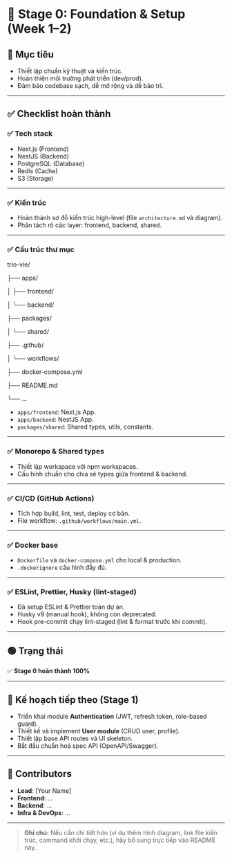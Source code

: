 # 📄 Stage 0: Foundation & Setup (Week 1–2)

## 🎯 Mục tiêu

- Thiết lập chuẩn kỹ thuật và kiến trúc.
- Hoàn thiện môi trường phát triển (dev/prod).
- Đảm bảo codebase sạch, dễ mở rộng và dễ bảo trì.

---

## ✅ Checklist hoàn thành

### ✅ Tech stack

- Next.js (Frontend)
- NestJS (Backend)
- PostgreSQL (Database)
- Redis (Cache)
- S3 (Storage)

---

### ✅ Kiến trúc

- Hoàn thành sơ đồ kiến trúc high-level (file `architecture.md` và diagram).
- Phân tách rõ các layer: frontend, backend, shared.

---

### ✅ Cấu trúc thư mục

trio-vie/

├── apps/

│ ├── frontend/

│ └── backend/

├── packages/

│ └── shared/

├── .github/

│ └── workflows/

├── docker-compose.yml

├── README.md

└── ...

- `apps/frontend`: Next.js App.
- `apps/backend`: NestJS App.
- `packages/shared`: Shared types, utils, constants.

---

### ✅ Monorepo & Shared types

- Thiết lập workspace với npm workspaces.
- Cấu hình chuẩn cho chia sẻ types giữa frontend & backend.

---

### ✅ CI/CD (GitHub Actions)

- Tích hợp build, lint, test, deploy cơ bản.
- File workflow: `.github/workflows/main.yml`.

---

### ✅ Docker base

- `Dockerfile` và `docker-compose.yml` cho local & production.
- `.dockerignore` cấu hình đầy đủ.

---

### ✅ ESLint, Prettier, Husky (lint-staged)

- Đã setup ESLint & Prettier toàn dự án.
- Husky v9 (manual hook), không còn deprecated.
- Hook pre-commit chạy lint-staged (lint & format trước khi commit).

---

## 🟢 Trạng thái

✅ **Stage 0 hoàn thành 100%**

---

## 🚀 Kế hoạch tiếp theo (Stage 1)

- Triển khai module **Authentication** (JWT, refresh token, role-based guard).
- Thiết kế và implement **User module** (CRUD user, profile).
- Thiết lập base API routes và UI skeleton.
- Bắt đầu chuẩn hoá spec API (OpenAPI/Swagger).

---

## 🤝 Contributors

- **Lead**: [Your Name]
- **Frontend**: ...
- **Backend**: ...
- **Infra & DevOps**: ...

---

> **Ghi chú:** Nếu cần chi tiết hơn (ví dụ thêm hình diagram, link file kiến trúc, command khởi chạy, etc.), hãy bổ sung trực tiếp vào README này.
